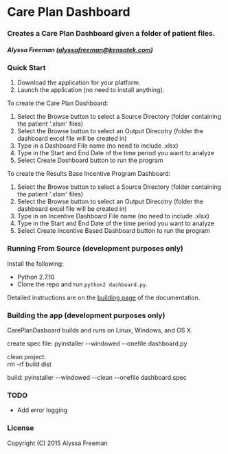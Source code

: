 Care Plan Dashboard
=========

### Creates a Care Plan Dashboard given a folder of patient files.
##### Alyssa Freeman (alyssafreeman@kensatek.com)

### Quick Start

1. Download the application for your platform.
2. Launch the application (no need to install anything).

To create the Care Plan Dashboard:
1. Select the Browse button to select a Source Directory (folder containing the patient '.xlsm' files)
2. Select the Browse button to select an Output Direcotry (folder the dashboard excel file will be created in)
3. Type in a Dashboard File name (no need to include .xlsx)
4. Type in the Start and End Date of the time period you want to analyze
5. Select Create Dashboard button to run the program

To create the Results Base Incentive Program Dashboard:
1. Select the Browse button to select a Source Directory (folder containing the patient '.xlsm' files)
2. Select the Browse button to select an Output Direcotry (folder the dashboard excel file will be created in)
3. Type in an Incentive Dashboard File name (no need to include .xlsx)
4. Type in the Start and End Date of the time period you want to analyze
5. Select Create Incentive Based Dashboard button to run the program

### Running From Source (development purposes only)

Install the following:

* Python 2.7.10
* Clone the repo and run `python2 dashboard.py`.

Detailed instructions are on the [building page](https://cryptully.readthedocs.org/en/latest/building.html) of the documentation.

### Building the app (development purposes only)

CarePlanDasboard builds and runs on Linux, Windows, and OS X.

create spec file:
pyinstaller --windowed --onefile dashboard.py

clean project:  
rm -rf build dist

build:
pyinstaller --windowed --clean --onefile dashboard.spec


### TODO

* Add error logging

### License

Copyright (C) 2015 Alyssa Freeman